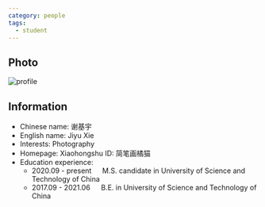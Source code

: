 ```yaml
---
category: people
tags:
  - student
---
```


## Photo

![profile](https://user-images.githubusercontent.com/116997215/198896887-55da512b-8708-4fcb-b313-0eb645c593dc.jpg)

## Information

- Chinese name: 谢基宇
- English name: Jiyu Xie
- Interests: Photography
- Homepage: Xiaohongshu ID: 简笔画橘猫
- Education experience:
    - 2020.09 - present  &emsp;  M.S. candidate in University of Science and Technology of China
    - 2017.09 - 2021.06  &emsp;  B.E. in University of Science and Technology of China
